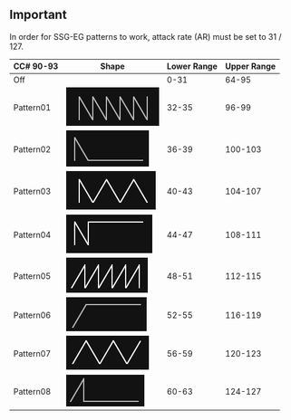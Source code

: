 ## Important

In order for SSG-EG patterns to work, attack rate (AR) must be set to 31 / 127.

|CC# 90-93|Shape|Lower Range|Upper Range|
|---|---|---|---|
|Off   |   |0-31   |64-95|
|Pattern01| ![pattern01](ssg-pattern01.png) |32-35|96-99|
|Pattern02| ![pattern02](ssg-pattern02.png) |36-39|100-103|
|Pattern03| ![pattern03](ssg-pattern03.png) |40-43|104-107|
|Pattern04| ![pattern04](ssg-pattern04.png) |44-47|108-111|
|Pattern05| ![pattern05](ssg-pattern05.png) |48-51|112-115|
|Pattern06| ![pattern06](ssg-pattern06.png) |52-55|116-119|
|Pattern07| ![pattern07](ssg-pattern07.png) |56-59|120-123|
|Pattern08| ![pattern08](ssg-pattern08.png) |60-63|124-127|
